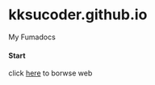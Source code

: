 # kksucoder.github.io
My Fumadocs

#### Start
click [here](https://kksucoder.github.io.) to borwse web
